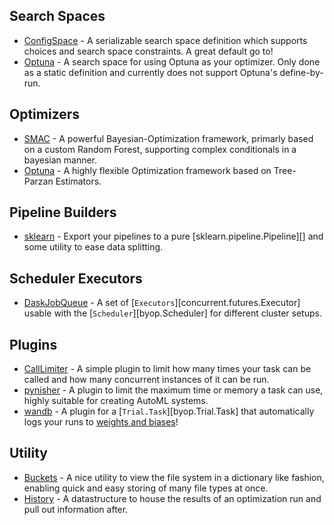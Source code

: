 ## Search Spaces
* [ConfigSpace](./configspace) - A serializable search space definition which
 supports choices and search space constraints. A great default go to!
* [Optuna](./optuna) - A search space for using Optuna as your optimizer. Only
 done as a static definition and currently does not support Optuna's define-by-run.

## Optimizers

* [SMAC](./smac) - A powerful Bayesian-Optimization framework, primarly based on a custom
 Random Forest, supporting complex conditionals in a bayesian manner.
* [Optuna](./optuna) - A highly flexible Optimization framework based on Tree-Parzan
 Estimators.

## Pipeline Builders

* [sklearn](./sklearn) - Export your pipelines to a pure [sklearn.pipeline.Pipeline][]
    and some utility to ease data splitting.

## Scheduler Executors

* [DaskJobQueue](./dask-jobqueue.md) - A set of [`Executors`][concurrent.futures.Executor]
    usable with the [`Scheduler`][byop.Scheduler] for different cluster setups.

## Plugins

* [CallLimiter](./call_limiter.md) - A simple plugin to limit how many times your task
    can be called and how many concurrent instances of it can be run.
* [pynisher](./pynisher.md) - A plugin to limit the maximum time or memory a task can
    use, highly suitable for creating AutoML systems.
* [wandb](./wandb.md) - A plugin for a [`Trial.Task`][byop.Trial.Task] that automatically
    logs your runs to [weights and biases](https://wandb.ai/site)!

## Utility

* [Buckets](./buckets.md) - A nice utility to view the file system in a dictionary like
    fashion, enabling quick and easy storing of many file types at once.
* [History](./history.md) - A datastructure to house the results of an optimization run and
    pull out information after.
